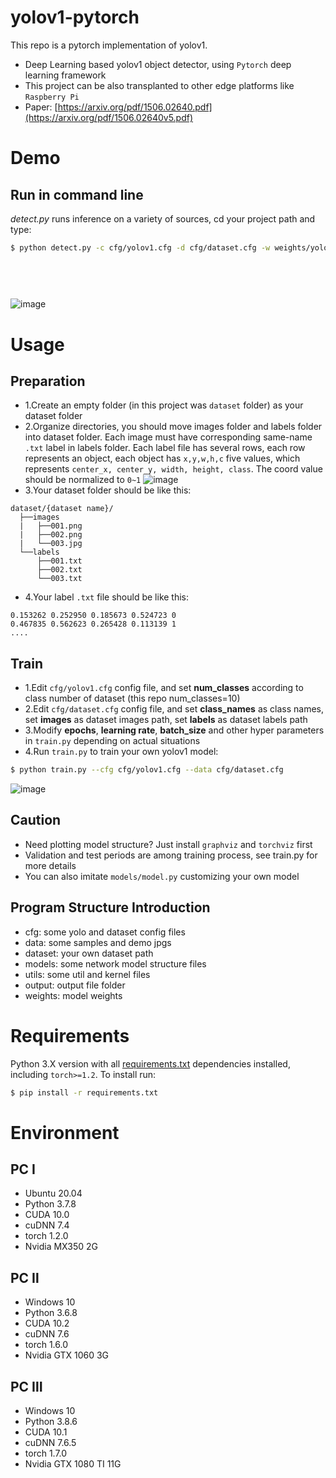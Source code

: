# yolov1-pytorch

This repo is a pytorch implementation of yolov1.

* Deep Learning based yolov1 object detector, using `Pytorch` deep learning framework
* This project can be also transplanted to other edge platforms like `Raspberry Pi`
* Paper: [https://arxiv.org/pdf/1506.02640.pdf](https://arxiv.org/pdf/1506.02640v5.pdf)

# Demo

## Run in command line

*detect.py* runs inference on a variety of sources, cd your project path and type:

```bash
$ python detect.py -c cfg/yolov1.cfg -d cfg/dataset.cfg -w weights/yolov1.pth --source 0  # webcam
                                                                                       file.jpg  # image 
                                                                                       file.mp4  # video
                                                                                       path/*.jpg # img folder path
                                                                                       path/*.mp4 # video folder path
```

![image](https://github.com/ivanwhaf/yolov1-pytorch/blob/master/data/test_demo.jpg)

# Usage

## Preparation

* 1.Create an empty folder (in this project was `dataset` folder) as your dataset folder
* 2.Organize directories, you should move images folder and labels folder into dataset folder. Each image must have
  corresponding same-name `.txt` label in labels folder. Each label file has several rows, each row represents an
  object, each object has `x,y,w,h,c` five values, which represents `center_x, center_y, width, height, class`. The
  coord value should be normalized to `0~1`
  ![image](https://github.com/ivanwhaf/yolov1-pytorch/blob/master/data/xywh.jpg)
* 3.Your dataset folder should be like this:

```
dataset/{dataset name}/
  ├──images
  |   ├──001.png
  |   ├──002.png
  |   └──003.jpg
  └──labels 
      ├──001.txt
      ├──002.txt
      └──003.txt
```

* 4.Your label `.txt` file should be like this:

```
0.153262 0.252950 0.185673 0.524723 0
0.467835 0.562623 0.265428 0.113139 1
....
```

## Train

* 1.Edit `cfg/yolov1.cfg` config file, and set **num_classes** according to class number of dataset (this repo
  num_classes=10)
* 2.Edit `cfg/dataset.cfg` config file, and set **class_names** as class names, set **images** as dataset images path,
  set **labels** as dataset labels path
* 3.Modify **epochs**, **learning rate**, **batch_size** and other hyper parameters in `train.py` depending on actual
  situations
* 4.Run `train.py` to train your own yolov1 model:

```bash 
$ python train.py --cfg cfg/yolov1.cfg --data cfg/dataset.cfg
```

![image](https://github.com/ivanwhaf/yolov1-pytorch/blob/master/data/batch0.png)

## Caution

* Need plotting model structure? Just install `graphviz` and `torchviz` first
* Validation and test periods are among training process, see train.py for more details
* You can also imitate `models/model.py` customizing your own model

## Program Structure Introduction

* cfg: some yolo and dataset config files
* data: some samples and demo jpgs
* dataset: your own dataset path
* models: some network model structure files
* utils: some util and kernel files
* output: output file folder
* weights: model weights

# Requirements

Python 3.X version with all [requirements.txt](https://github.com/ivanwhaf/yolov1-pytorch/blob/master/requirements.txt)
dependencies installed, including `torch>=1.2`. To install run:

```bash
$ pip install -r requirements.txt
```

# Environment

## PC Ⅰ

* Ubuntu 20.04
* Python 3.7.8
* CUDA 10.0
* cuDNN 7.4
* torch 1.2.0
* Nvidia MX350 2G

## PC Ⅱ

* Windows 10
* Python 3.6.8
* CUDA 10.2
* cuDNN 7.6
* torch 1.6.0
* Nvidia GTX 1060 3G

## PC Ⅲ

* Windows 10
* Python 3.8.6
* CUDA 10.1
* cuDNN 7.6.5
* torch 1.7.0
* Nvidia GTX 1080 TI 11G